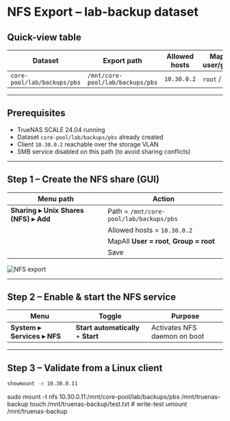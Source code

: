 # NFS Export – lab-backup dataset

## Quick-view table

| Dataset                         | Export path                           | Allowed hosts | MapAll user/group |
|---------------------------------|---------------------------------------|---------------|-------------------|
| `core-pool/lab/backups/pbs`     | `/mnt/core-pool/lab/backups/pbs`      | `10.30.0.2`   | `root` / `root`   |

---

## Prerequisites

- TrueNAS SCALE 24.04 running  
- Dataset `core-pool/lab/backups/pbs` already created  
- Client `10.30.0.2` reachable over the storage VLAN  
- SMB service disabled on this path (to avoid sharing conflicts)

---

## Step 1 – Create the NFS share (GUI)

| Menu path | Action |
|-----------|--------|
| **Sharing ▸ Unix Shares (NFS) ▸ Add** | Path = `/mnt/core-pool/lab/backups/pbs` |
|  | Allowed hosts = `10.30.0.2` |
|  | MapAll **User = root**, **Group = root** |
|  | Save |

![NFS export](../assets/screenshot/nfs-share-lab-backup.png)

---

## Step 2 – Enable & start the NFS service

| Menu | Toggle | Purpose |
|------|--------|---------|
| **System ▸ Services ▸ NFS** | **Start automatically** + **Start** | Activates NFS daemon on boot |

---

## Step 3 – Validate from a Linux client

```bash
showmount -e 10.30.0.11
```

sudo mount -t nfs 10.30.0.11:/mnt/core-pool/lab/backups/pbs /mnt/truenas-backup
touch /mnt/truenas-backup/test.txt   # write-test
umount /mnt/truenas-backup
